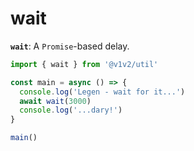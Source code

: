 # wait

**`wait`**: A `Promise`-based delay.

```js
import { wait } from '@v1v2/util'

const main = async () => {
  console.log('Legen - wait for it...')
  await wait(3000)
  console.log('...dary!')
}

main()
```
